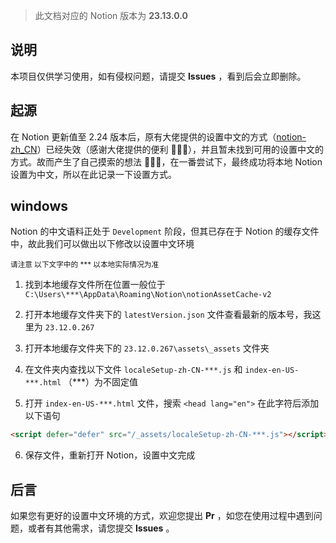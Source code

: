 > 此文档对应的 Notion 版本为 <b>23.13.0.0</b>

## 说明

本项目仅供学习使用，如有侵权问题，请提交 <b>Issues</b> ，看到后会立即删除。

## 起源

在 Notion 更新值至 2.24 版本后，原有大佬提供的设置中文的方式（[notion-zh_CN](https://github.com/reamd7/notion-zh_CN)）已经失效（感谢大佬提供的便利 🤞🤞🤞），并且暂未找到可用的设置中文的方式。故而产生了自己摸索的想法 🤔🤔🤔，在一番尝试下，最终成功将本地 Notion 设置为中文，所以在此记录一下设置方式。

## windows

Notion 的中文语料正处于 `Development` 阶段，但其已存在于 Notion 的缓存文件中，故此我们可以做出以下修改以设置中文环境

<small>请注意 以下文字中的 \*\*\* 以本地实际情况为准</small>

1. 找到本地缓存文件所在位置一般位于 `C:\Users\***\AppData\Roaming\Notion\notionAssetCache-v2`

2. 打开本地缓存文件夹下的 `latestVersion.json` 文件查看最新的版本号，我这里为 `23.12.0.267`
3. 打开本地缓存文件夹下的 `23.12.0.267\assets\_assets` 文件夹
4. 在文件夹内查找以下文件 `localeSetup-zh-CN-***.js` 和 `index-en-US-***.html` （\*\*\*）为不固定值
5. 打开 `index-en-US-***.html` 文件，搜索 `<head lang="en">` 在此字符后添加以下语句

```html
<script defer="defer" src="/_assets/localeSetup-zh-CN-***.js"></script>
```

6. 保存文件，重新打开 Notion，设置中文完成

## 后言

如果您有更好的设置中文环境的方式，欢迎您提出 <b>Pr</b> ，如您在使用过程中遇到问题，或者有其他需求，请您提交 <b>Issues</b> 。
